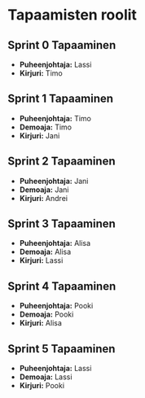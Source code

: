 # Tapaamisten roolit

## Sprint 0 Tapaaminen

- **Puheenjohtaja:** Lassi
- **Kirjuri:** Timo

## Sprint 1 Tapaaminen

- **Puheenjohtaja:** Timo
- **Demoaja:** Timo
- **Kirjuri:** Jani

## Sprint 2 Tapaaminen

- **Puheenjohtaja:** Jani
- **Demoaja:** Jani
- **Kirjuri:** Andrei

## Sprint 3 Tapaaminen

- **Puheenjohtaja:** Alisa
- **Demoaja:** Alisa
- **Kirjuri:** Lassi

## Sprint 4 Tapaaminen

- **Puheenjohtaja:** Pooki
- **Demoaja:** Pooki
- **Kirjuri:** Alisa

## Sprint 5 Tapaaminen

- **Puheenjohtaja:** Lassi
- **Demoaja:** Lassi
- **Kirjuri:** Pooki